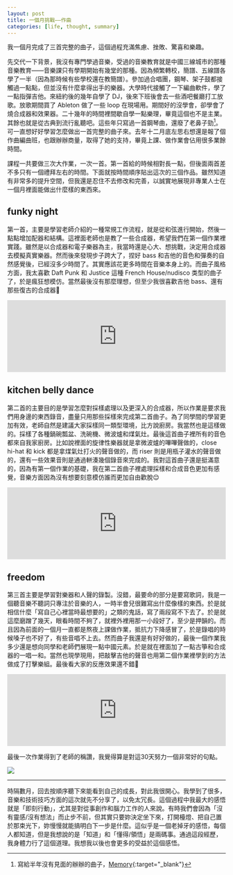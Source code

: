 ```yaml
---
layout: post
title: 一個月挑戰——作曲
categories: [life, thought, summary]
---
```


我一個月完成了三首完整的曲子，這個過程充滿焦慮、挫敗、驚喜和樂趣。

先交代一下背景，我沒有專門學過音樂，受過的音樂教育就是中國三線城市的那種音樂教育——音樂課只有學期開始有幾堂的那種。因為頻繁轉校，簡譜、五線譜各學了一半（因為那時候有些學校還在教簡譜）。參加過合唱團，鋼琴、架子鼓都接觸過一點點，但並沒有什麼拿得出手的樂器。大學時代接觸了一下編曲軟件，學了一點指彈吉他。來紐約後的幾年自學了 DJ，後來下班後會去一些酒吧餐廳打工放歌。放歌期間買了 Ableton 做了一些 loop 在現場用。期間好的沒學會，卻學會了燒合成器和效果器。二十幾年的時間裡間歇自學一點樂理，畢竟這個也不是主業。其餘也就是從古典到流行亂聽吧。這些年只寫過一首鋼琴曲，還廢了老鼻子勁[^1]。可一直想好好學習怎麼做出一首完整的曲子來。去年十二月底左思右想還是報了個作曲編曲班，也跟辦辦商量，取得了她的支持，畢竟上課、做作業會佔用很多業餘時間。

課程一共要做三次大作業，一次一首。第一首給的時候相對長一點，但後面兩首差不多只有一個禮拜左右的時間。下面就按時間順序貼出這次的三個作品。雖然知道有非常多的提升空間，但我還是忍住不去修改和完善，以誠實地展現非專業人士在一個月裡面能做出什麼樣的東西來。

## funky night

第一首，主要是學習老師介紹的一種常規工作流程，就是從和弦進行開始，然後一點點增加配器和結構。這裡面老師也是教了一些合成器，希望我們在第一個作業裡實踐。雖然是以合成器和電子樂器為主，我當時還是心大、想挑戰，決定用合成器去模擬真實樂器。然而後來發現步子跨大了，捏好 bass 和吉他的音色和彈奏的自然感覺後，已經沒多少時間了。其實應該花更多時間在音樂本身上的。而曲子風格方面，我太喜歡 Daft Punk 和 Justice 這種 French House/nudisco 类型的曲子了，於是瘋狂想模仿。當然最後沒有那麼理想，但至少我很喜歡吉他 bass、還有那些復古的合成器🤪

<iframe width="100%" height="166" scrolling="no" frameborder="no" allow="autoplay" src="https://w.soundcloud.com/player/?url=https%3A//api.soundcloud.com/tracks/801085948&color=%23050505&auto_play=false&hide_related=false&show_comments=true&show_user=true&show_reposts=false&show_teaser=true"></iframe>

## kitchen belly dance

第二首的主要目的是學習怎麼對採樣處理以及更深入的合成器，所以作業是要求我們用身邊的東西錄音，盡量只用那些採樣來完成第二首曲子。為了同學間的學習更加有效，老師自然是建議大家採樣同一類型環境，比方說廚房。我當然也是這樣做的。採樣了各種鍋碗瓢盆、洗碗機、微波爐和煤氣灶。最後這首曲子裡所有的音色都來自我家廚房。比如說裡面的旋律性樂器就是拿微波爐的嗶嗶聲做的，close hi-hat 和 kick 都是拿煤氣灶打火的聲音做的，而 riser 則是用瓶子灌水的聲音做的，還有一些效果音則是通過軿湊幾個錄音來完成的。我對這首曲子還是挺滿意的，因為有第一個作業的基礎，我在第二首曲子裡處理採樣和合成音色更加有感覺，音樂方面因為沒有想要刻意模仿誰而更加自由歡脫😌

<iframe width="100%" height="166" scrolling="no" frameborder="no" allow="autoplay" src="https://w.soundcloud.com/player/?url=https%3A//api.soundcloud.com/tracks/801113590&color=%23050505&auto_play=false&hide_related=false&show_comments=true&show_user=true&show_reposts=false&show_teaser=true"></iframe>

## freedom

第三首主要是學習對樂器和人聲的錄製。沒錯，最要命的部分是要寫歌詞，我是一個聽音樂不聽詞只專注於音樂的人，一時半會兒很難寫出什麼像樣的東西。於是就相信什麼「寫自己心裡當時最想要的」之類的鬼話，寫了兩段寫不下去了。於是就這麼磨蹭了幾天，眼看時間不夠了，就裡外裡用那一小段好了，至少是押韻的。而且因為前面的一個月一直都是熬夜上課做作業，抵抗力下降感冒了，於是錄唱的時候嗓子也不好了，有些音唱不上去。然而曲子我還是有好好做的，最後一個作業我多少還是想向同學和老師們展現一點中國元素。於是就在裡面加了一點古箏和合成器的一唱一和。當然也現學現用，把敲擊吉他的聲音也用第二個作業裡學到的方法做成了打擊樂組。最後看大家的反應效果還不錯🥳

<iframe width="100%" height="166" scrolling="no" frameborder="no" allow="autoplay" src="https://w.soundcloud.com/player/?url=https%3A//api.soundcloud.com/tracks/801128077&color=%23050505&auto_play=false&hide_related=false&show_comments=true&show_user=true&show_reposts=false&show_teaser=true"></iframe>

<br/>

最後一次作業得到了老師的稱讚，我覺得算是對這30天努力一個非常好的句點。

![](https://user-images.githubusercontent.com/480759/79671463-5c31c880-8198-11ea-948b-663880937c11.png)

***

時隔數月，回去按順序聽下來能看到自己的成長，對此我很開心。我學到了很多，音樂和技術技巧方面的這次就先不分享了，以免太冗長。這個過程中我最大的感悟就是「即刻行動」，尤其是對從事創作和腦力工作的人來說。有時我們會因為「沒有靈感/沒有想法」而止步不前，但其實只要妳決定坐下來，打開檯燈、把自己置於那束光下，妳慢慢就能搞明白下一步是什麼。這似乎是一個老掉牙的感悟，每個人都知道，但是我想說的是「知道」和「懂得/領悟」是兩碼事。通過這段經歷，我身體力行了這個道理。我想我以後也會更多的受益於這個感悟。

[^1]: 寫給半年沒有見面的辦辦的曲子，[Memory](https://soundcloud.com/conanchou/memory?in=conanchou/sets/my-tracks){:target="_blank"}